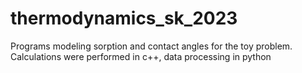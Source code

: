 # thermodynamics_sk_2023
Programs modeling sorption and contact angles for the toy problem. Calculations were performed in c++, data processing in python
